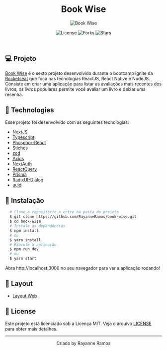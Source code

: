 <h1 align='center'>Book Wise</h1>

<p align='center'>
  <img src='https://github.com/RayanneRamos/ignite-call/assets/43352880/851896fa-41b5-4573-b26d-1dca4e2bc7f0' alt='Book Wise' />
</p>

<p  align='center'>
  <img src='https://img.shields.io/badge/license-MIT-%23835afd' alt='License' />
  <img src='https://img.shields.io/badge/forks-MIT-%23835afd' alt='Forks' />
  <img src='https://img.shields.io/badge/stars-MIT-%23835afd' alt='Stars' />
</p>

<br>

## 💻 Projeto

[Book Wise](https://book-wise-4vaj65mi1-rayanneramos.vercel.app/) é o sexto projeto desenvolvido durante o bootcamp ignite da [Rocketseat](https://www.rocketseat.com.br/) que foca nas tecnologias ReactJS, React Native e NodeJS. Consiste em criar uma aplicação para listar as avaliações mais recentes dos livros, os livros populares permite você avaliar um livro e deixar uma resenha.

## 🧪 Technologies

Esse projeto foi desenvolvido com as seguintes tecnologias:

- [NextJS](https://nextjs.org/)
- [Typescript](https://www.typescriptlang.org/)
- [Phosphor-React](https://phosphoricons.com/)
- [Stiches](https://www.styled-components.com/)
- [zod](https://github.com/colinhacks/zod)
- [Axios](https://axios-http.com/ptbr/docs/intro)
- [NextAuth](https://next-auth.js.org/)
- [ReactQuery](https://tanstack.com/query/v3/)
- [Prisma](https://www.prisma.io/)
- [RadixUI-Dialog](https://www.radix-ui.com/docs/primitives/components/alert-dialog)
- [uuid](https://www.npmjs.com/package/uuid)

## 🚀 Instalação

```bash
  # Clone o repositório e entre na pasta do projeto
  $ git clone https://github.com/RayanneRamos/book-wise.git
  $ cd book-wise
  # Instale as dependências
  $ npm install
  # ou
  $ yarn install
  # Execute a aplicação
  $ npm run dev
  # ou
  $ yarn start
```

Abra http://localhost:3000 no seu navegador para ver a aplicação rodando!

## 🔖 Layout

- [Layout Web](<https://www.figma.com/file/aMb2RsaOroiVQuj8rbviXL/BookWise--%E2%80%A2-Desafio-React-(Copy)-(Copy)?type=design&node-id=0%3A1&t=2M3Lx4z71etWrBPb-1>)

## 📝 License

Este projeto está licenciado sob a Licença MIT. Veja o arquivo [LICENSE](LICENSE) para obter mais detalhes.

---

<p align='center'>Criado by Rayanne Ramos</p>
